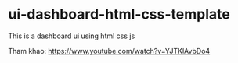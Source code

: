 # ui-dashboard-html-css-template
This is a dashboard ui using html css js

Tham khao: https://www.youtube.com/watch?v=YJTKlAvbDo4
